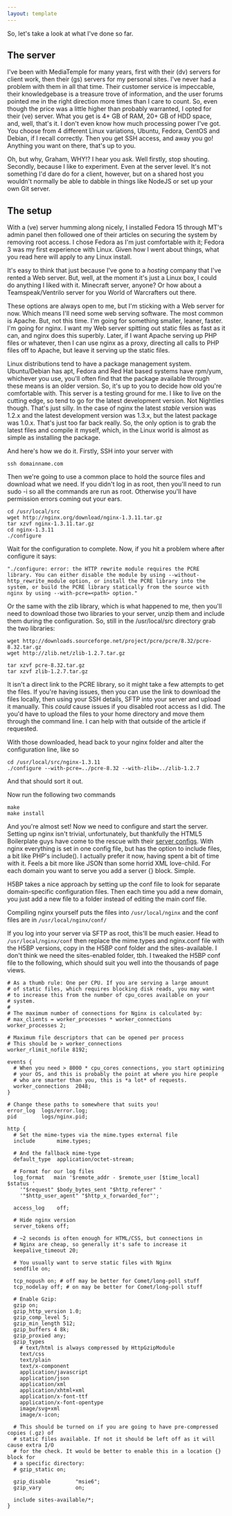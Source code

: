 ```yaml
---
layout: template
---
```

	
So, let's take a look at what I've done so far.

## The server

I've been with MediaTemple for many years, first with their (dv) servers for client work, then their (gs) servers for my personal sites. I've never had a problem with them in all that time. Their customer service is impeccable, their knowledgebase is a treasure trove of information, and the user forums pointed me in the right direction more times than I care to count. So, even though the price was a little higher than probably warranted, I opted for their (ve) server. What you get is 4+ GB of RAM, 20+ GB of HDD space, and, well, that's it. I don't even know how much processing power I've got. You choose from 4 different Linux variations, Ubuntu, Fedora, CentOS and Debian, if I recall correctly. Then you get SSH access, and away you go! Anything you want on there, that's up to you.

Oh, but why, Graham, WHY!? I hear you ask. Well firstly, stop shouting. Secondly, because I like to experiment. Even at the server level. It's not something I'd dare do for a client, however, but on a shared host you wouldn't normally be able to dabble in things like NodeJS or set up your own Git server.

## The setup

With a (ve) server humming along nicely, I installed Fedora 15 through MT's admin panel then followed one of their articles on securing the system by removing root access. I chose Fedora as I'm just comfortable with it; Fedora 3 was my first experience with Linux. Given how I went about things, what you read here will apply to any Linux install.

It's easy to think that just because I've gone to a *hosting* company that I've rented a Web server. But, well, at the moment it's just a Linux box, I could do anything I liked with it. Minecraft server, anyone? Or how about a Teamspeak/Ventrilo server for you World of Warcrafters out there.

These options are always open to me, but I'm sticking with a Web server for now. Which means I'll need some web serving software. The most common is Apache. But, not this time. I'm going for something smaller, leaner, faster. I'm going for nginx. I want my Web server spitting out static files as fast as it can, and nginx does this superbly. Later, if I want Apache serving up PHP files or whatever, then I can use nginx as a proxy, directing all calls to PHP files off to Apache, but leave it serving up the static files.

Linux distributions tend to have a package management system. Ubuntu/Debian has apt, Fedora and Red Hat based systems have rpm/yum, whichever you use, you'll often find that the package available through these means is an older version. So, it's up to you to decide how old you're comfortable with. This server is a testing ground for me. I like to live on the cutting edge, so tend to go for the latest development version. Not Nightlies though. That's just silly. In the case of nginx the latest *stable* version was 1.2.x and the latest development version was 1.3.x, but the latest package was 1.0.x. That's just too far back really. So, the only option is to grab the latest files and compile it myself, which, in the Linux world is almost as simple as installing the package.

And here's how we do it. Firstly, SSH into your server with

	ssh domainname.com

Then we're going to use a common place to hold the source files and download what we need. If you didn't log in as root, then you'll need to run sudo -i so all the commands are run as root. Otherwise you'll have permission errors coming out your ears.

	cd /usr/local/src
	wget http://nginx.org/download/nginx-1.3.11.tar.gz
	tar xzvf nginx-1.3.11.tar.gz
	cd nginx-1.3.11
	./configure

Wait for the configuration to complete. Now, if you hit a problem where after configure it says:

	"./configure: error: the HTTP rewrite module requires the PCRE library. You can either disable the module by using --without-http_rewrite_module option, or install the PCRE library into the system, or build the PCRE library statically from the source with nginx by using --with-pcre=<path> option."

Or the same with the zlib library, which is what happened to me, then you'll need to download those two libraries to your server, unzip them and include them during the configuration. So, still in the /usr/local/src directory grab the two libraries:

	wget http://downloads.sourceforge.net/project/pcre/pcre/8.32/pcre-8.32.tar.gz
	wget http://zlib.net/zlib-1.2.7.tar.gz

	tar xzvf pcre-8.32.tar.gz
	tar xzvf zlib-1.2.7.tar.gz

It isn't a direct link to the PCRE library, so it might take a few attempts to get the files. If you're having issues, then you can use the link to download the files locally, then using your SSH details, SFTP into your server and upload it manually. This *could* cause issues if you disabled root access as I did. The you'd have to upload the files to your home directory and move them through the command line. I can help with that outside of the article if requested.

With those downloaded, head back to your nginx folder and alter the configuration line, like so

	cd /usr/local/src/nginx-1.3.11
	./configure --with-pcre=../pcre-8.32 --with-zlib=../zlib-1.2.7

And that should sort it out.

Now run the following two commands

	make
	make install

And you're almost set! Now we need to configure and start the server. Setting up nginx isn't trivial, unfortunately, but thankfully the HTML5 Boilerplate guys have come to the rescue with their [server configs](https://github.com/h5bp/server-configs). With nginx everything is set in one config file, but has the option to include files, a bit like PHP's include(). I actually prefer it now, having spent a bit of time with it. Feels a bit more like JSON than some horrid XML love-child. For each domain you want to serve you add a server {} block. Simple.

H5BP takes a nice approach by setting up the conf file to look for separate domain-specific configuration files. Then each time you add a new domain, you just add a new file to a folder instead of editing the main conf file.

Compiling nginx yourself puts the files into `/usr/local/nginx` and the conf files are in `/usr/local/nginx/conf/`

If you log into your server via SFTP as root, this'll be much easier. Head to `/usr/local/nginx/conf` then replace the mime.types and nginx.conf file with the H5BP versions, copy in the H5BP conf folder and the sites-available. I don't think we need the sites-enabled folder, tbh. I tweaked the H5BP conf file to the following, which should suit you well into the thousands of page views.

	# As a thumb rule: One per CPU. If you are serving a large amount
	# of static files, which requires blocking disk reads, you may want
	# to increase this from the number of cpu_cores available on your
	# system.
	#
	# The maximum number of connections for Nginx is calculated by:
	# max_clients = worker_processes * worker_connections
	worker_processes 2;

	# Maximum file descriptors that can be opened per process
	# This should be > worker_connections
	worker_rlimit_nofile 8192;

	events {
	  # When you need > 8000 * cpu_cores connections, you start optimizing
	  # your OS, and this is probably the point at where you hire people
	  # who are smarter than you, this is *a lot* of requests.
	  worker_connections  2048;
	}

	# Change these paths to somewhere that suits you!
	error_log  logs/error.log;
	pid        logs/nginx.pid;

	http {
	  # Set the mime-types via the mime.types external file
	  include       mime.types;

	  # And the fallback mime-type
	  default_type  application/octet-stream;

	  # Format for our log files
	  log_format   main '$remote_addr - $remote_user [$time_local]  $status '
	    '"$request" $body_bytes_sent "$http_referer" '
	    '"$http_user_agent" "$http_x_forwarded_for"';

	  access_log 	off;

	  # Hide nginx version
	  server_tokens off;

	  # ~2 seconds is often enough for HTML/CSS, but connections in
	  # Nginx are cheap, so generally it's safe to increase it
	  keepalive_timeout 20;

	  # You usually want to serve static files with Nginx
	  sendfile on;

	  tcp_nopush on; # off may be better for Comet/long-poll stuff
	  tcp_nodelay off; # on may be better for Comet/long-poll stuff

	  # Enable Gzip:
	  gzip on;
	  gzip_http_version 1.0;
	  gzip_comp_level 5;
	  gzip_min_length 512;
	  gzip_buffers 4 8k;
	  gzip_proxied any;
	  gzip_types
	    # text/html is always compressed by HttpGzipModule
	    text/css
	    text/plain
	    text/x-component
	    application/javascript
	    application/json
	    application/xml
	    application/xhtml+xml
	    application/x-font-ttf
	    application/x-font-opentype
	    image/svg+xml
	    image/x-icon;

	  # This should be turned on if you are going to have pre-compressed copies (.gz) of
	  # static files available. If not it should be left off as it will cause extra I/O
	  # for the check. It would be better to enable this in a location {} block for
	  # a specific directory:
	  # gzip_static on;

	  gzip_disable        "msie6";
	  gzip_vary           on;

	  include sites-available/*;
	}
